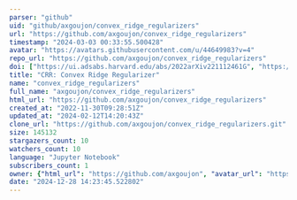 ```yaml
---
parser: "github"
uid: "github/axgoujon/convex_ridge_regularizers"
url: "https://github.com/axgoujon/convex_ridge_regularizers"
timestamp: "2024-03-03 00:33:55.500428"
avatar: "https://avatars.githubusercontent.com/u/44649983?v=4"
repo_url: "https://github.com/axgoujon/convex_ridge_regularizers"
doi: ["https://ui.adsabs.harvard.edu/abs/2022arXiv221112461G", "https://ui.adsabs.harvard.edu/abs/2024ascl.soft01016G/abstract"]
title: "CRR: Convex Ridge Regularizer"
name: "convex_ridge_regularizers"
full_name: "axgoujon/convex_ridge_regularizers"
html_url: "https://github.com/axgoujon/convex_ridge_regularizers"
created_at: "2022-11-30T09:28:51Z"
updated_at: "2024-02-12T14:20:43Z"
clone_url: "https://github.com/axgoujon/convex_ridge_regularizers.git"
size: 145132
stargazers_count: 10
watchers_count: 10
language: "Jupyter Notebook"
subscribers_count: 1
owner: {"html_url": "https://github.com/axgoujon", "avatar_url": "https://avatars.githubusercontent.com/u/44649983?v=4", "login": "axgoujon", "type": "User"}
date: "2024-12-28 14:23:45.522802"
---
```


